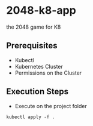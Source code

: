 # 2048-k8-app
the 2048 game for K8

## Prerequisites 
* Kubectl
* Kubernetes Cluster
* Permissions on the Cluster

## Execution Steps
* Execute  on the project folder

```
kubectl apply -f .
```

